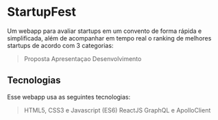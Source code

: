 # StartupFest

Um webapp para avaliar startups em um convento de forma rápida e simplificada, além de acompanhar em tempo real o ranking de melhores startups de acordo com 3 categorias:

> Proposta
> Apresentaçao 
> Desenvolvimento

## Tecnologias

Esse webapp usa as seguintes tecnologias:

> HTML5, CSS3 e Javascript (ES6)
> ReactJS
> GraphQL e ApolloClient
